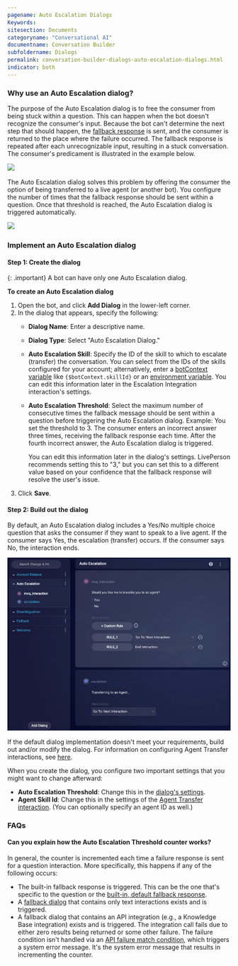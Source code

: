 ```yaml
---
pagename: Auto Escalation Dialogs
Keywords:
sitesection: Documents
categoryname: "Conversational AI"
documentname: Conversation Builder
subfoldername: Dialogs
permalink: conversation-builder-dialogs-auto-escalation-dialogs.html
indicator: both
---
```


### Why use an Auto Escalation dialog?

The purpose of the Auto Escalation dialog is to free the consumer from being stuck within a question. This can happen when the bot doesn't recognize the consumer's input. Because the bot can't determine the next step that should happen, the [fallback response](conversation-builder-dialogs-fallback-dialogs.html) is sent, and the consumer is returned to the place where the failure occurred. The fallback response is repeated after each unrecognizable input, resulting in a stuck conversation. The consumer's predicament is illustrated in the example below.

<img style="width:350px" src="img/ConvoBuilder/dialogs_autoEscalate1.png">

The Auto Escalation dialog solves this problem by offering the consumer the option of being transferred to a live agent (or another bot). You configure the number of times that the fallback response should be sent within a question. Once that threshold is reached, the Auto Escalation dialog is triggered automatically.

<img style="width:450px" src="img/ConvoBuilder/dialogs_autoEscalate2.png">

### Implement an Auto Escalation dialog

#### Step 1: Create the dialog

{: .important}
A bot can have only one Auto Escalation dialog.

**To create an Auto Escalation dialog**

1. Open the bot, and click **Add Dialog** in the lower-left corner.
2. In the dialog that appears, specify the following:
    * **Dialog Name**: Enter a descriptive name.
    * **Dialog Type**: Select "Auto Escalation Dialog."
    * **Auto Escalation Skill**: Specify the ID of the skill to which to escalate (transfer) the conversation. You can select from the IDs of the skills configured for your account; alternatively, enter a [botContext variable](conversation-builder-variables-slots.html#variables) like `{$botContext.skillId}` or an [environment variable](conversation-builder-environment-variables.html). You can edit this information later in the Escalation Integration interaction's settings.
    * **Auto Escalation Threshold**: Select the maximum number of consecutive times the fallback message should be sent within a question before triggering the Auto Escalation dialog. Example: You set the threshold to 3. The consumer enters an incorrect answer three times, receiving the fallback response each time. After the fourth incorrect answer, the Auto Escalation dialog is triggered.
    
        You can edit this information later in the dialog's settings. LivePerson recommends setting this to "3," but you can set this to a different value based on your confidence that the fallback response will resolve the user's issue.
3. Click **Save**.

#### Step 2: Build out the dialog

By default, an Auto Escalation dialog includes a Yes/No multiple choice question that asks the consumer if they want to speak to a live agent. If the consumer says Yes, the escalation (transfer) occurs. If the consumer says No, the interaction ends.

<img style="width:900px" src="img/ConvoBuilder/dialogs_autoEscalate3.png">

If the default dialog implementation doesn't meet your requirements, build out and/or modify the dialog. For information on configuring Agent Transfer interactions, see [here](conversation-builder-interactions-integrations.html#agent-transfer-interactions).

When you create the dialog, you configure two important settings that you might want to change afterward:

* **Auto Escalation Threshold**: Change this in the [dialog's settings](conversation-builder-dialogs-dialog-basics.html#configure-dialog-settings).
* **Agent Skill Id**: Change this in the settings of the [Agent Transfer interaction](conversation-builder-interactions-integrations.html#agent-transfer-interactions). (You can optionally specify an agent ID as well.)

### FAQs

#### Can you explain how the Auto Escalation Threshold counter works?

In general, the counter is incremented each time a failure response is sent for a question interaction. More specifically, this happens if any of the following occurs:

* The built-in fallback response is triggered. This can be the one that's specific to the question or the [built-in, default fallback response](conversation-builder-dialogs-fallback-dialogs.html).
* A [fallback dialog](conversation-builder-dialogs-fallback-dialogs.html) that contains only text interactions exists and is triggered.
* A fallback dialog that contains an API integration (e.g., a Knowledge Base integration) exists and is triggered. The integration call fails due to either zero results being returned or some other failure. The failure condition isn't handled via an [API failure match condition](conversation-builder-interactions-integrations.html#defining-conditions-based-on-the-result-of-the-api-integration), which triggers a system error message. It's the system error message that results in incrementing the counter.